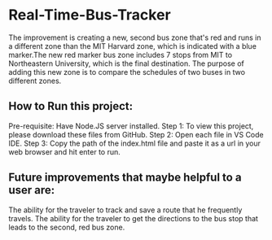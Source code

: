 # Real-Time-Bus-Tracker
The improvement is creating a new, second bus zone that's red and runs in a different zone than the MIT Harvard zone, which is indicated with a  blue marker.The new red marker bus zone includes 7 stops from MIT to Northeastern University, which is the final destination. The purpose of adding this new zone is to compare the schedules of two buses in two different zones. 

## How to Run this project: 
Pre-requisite: Have Node.JS server installed.
Step 1: To view this project, please download these files from GitHub.
Step 2: Open each file in VS Code IDE. 
Step 3: Copy the path of the index.html file and paste it as a url in your web browser and hit enter to run.

## Future improvements that maybe helpful to a user are: 
The ability for the traveler to track and save a route that he frequently travels.
The ability for the traveler to get the directions to the bus stop that leads to the second, red bus zone. 
